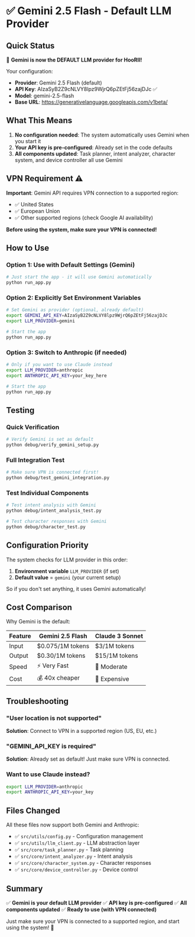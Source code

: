 # ✅ Gemini 2.5 Flash - Default LLM Provider

## Quick Status

🎉 **Gemini is now the DEFAULT LLM provider for HooRII!**

Your configuration:
- **Provider**: Gemini 2.5 Flash (default)
- **API Key**: AIzaSyB2Z9cNLVY8lpz9WjrQ6pZEtFj56zajDJc ✅
- **Model**: gemini-2.5-flash
- **Base URL**: https://generativelanguage.googleapis.com/v1beta/

## What This Means

1. **No configuration needed**: The system automatically uses Gemini when you start it
2. **Your API key is pre-configured**: Already set in the code defaults
3. **All components updated**: Task planner, intent analyzer, character system, and device controller all use Gemini

## VPN Requirement ⚠️

**Important**: Gemini API requires VPN connection to a supported region:
- ✅ United States
- ✅ European Union
- ✅ Other supported regions (check Google AI availability)

**Before using the system, make sure your VPN is connected!**

## How to Use

### Option 1: Use with Default Settings (Gemini)
```bash
# Just start the app - it will use Gemini automatically
python run_app.py
```

### Option 2: Explicitly Set Environment Variables
```bash
# Set Gemini as provider (optional, already default)
export GEMINI_API_KEY=AIzaSyB2Z9cNLVY8lpz9WjrQ6pZEtFj56zajDJc
export LLM_PROVIDER=gemini

# Start the app
python run_app.py
```

### Option 3: Switch to Anthropic (if needed)
```bash
# Only if you want to use Claude instead
export LLM_PROVIDER=anthropic
export ANTHROPIC_API_KEY=your_key_here

# Start the app
python run_app.py
```

## Testing

### Quick Verification
```bash
# Verify Gemini is set as default
python debug/verify_gemini_setup.py
```

### Full Integration Test
```bash
# Make sure VPN is connected first!
python debug/test_gemini_integration.py
```

### Test Individual Components
```bash
# Test intent analysis with Gemini
python debug/intent_analysis_test.py

# Test character responses with Gemini
python debug/character_test.py
```

## Configuration Priority

The system checks for LLM provider in this order:

1. **Environment variable** `LLM_PROVIDER` (if set)
2. **Default value** = `gemini` (your current setup)

So if you don't set anything, it uses Gemini automatically!

## Cost Comparison

Why Gemini is the default:

| Feature | Gemini 2.5 Flash | Claude 3 Sonnet |
|---------|------------------|-----------------|
| Input | $0.075/1M tokens | $3/1M tokens |
| Output | $0.30/1M tokens | $15/1M tokens |
| Speed | ⚡ Very Fast | 🐢 Moderate |
| Cost | 💰 40x cheaper | 💸 Expensive |

## Troubleshooting

### "User location is not supported"
**Solution**: Connect to VPN in a supported region (US, EU, etc.)

### "GEMINI_API_KEY is required"
**Solution**: Already set as default! Just make sure VPN is connected.

### Want to use Claude instead?
```bash
export LLM_PROVIDER=anthropic
export ANTHROPIC_API_KEY=your_key
```

## Files Changed

All these files now support both Gemini and Anthropic:
- ✅ `src/utils/config.py` - Configuration management
- ✅ `src/utils/llm_client.py` - LLM abstraction layer
- ✅ `src/core/task_planner.py` - Task planning
- ✅ `src/core/intent_analyzer.py` - Intent analysis
- ✅ `src/core/character_system.py` - Character responses
- ✅ `src/core/device_controller.py` - Device control

## Summary

✅ **Gemini is your default LLM provider**
✅ **API key is pre-configured**
✅ **All components updated**
✅ **Ready to use (with VPN connected)**

Just make sure your VPN is connected to a supported region, and start using the system! 🚀

